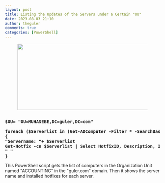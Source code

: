 ```yaml
---
layout: post
title: Listing the Updates of the Servers under a Certain "OU"
date: 2023-08-03 21:10
author: theguler
comments: true
categories: [PowerShell]
---
```

<!-- wp:image {"id":2148,"width":461,"height":215,"sizeSlug":"large","linkDestination":"none"} -->
<figure class="wp-block-image size-large is-resized"><img src="https://farukguler.com/assets/post_images/powershell-as-admin.webp?w=1024" alt="" class="wp-image-2148" style="width:461px;height:215px" width="461" height="215" /></figure>
<!-- /wp:image -->

<!-- wp:preformatted -->
<pre class="wp-block-preformatted"><strong>
$OU= "OU=MUHASEBE,DC=guler,DC=com"

foreach ($Serverlist in (Get-ADComputer -Filter * -SearchBase $OU | select name).Name)
{
"Servername: "+ $Serverlist
Get-Hotfix -cn $Serverlist | Select HotfixID, Description, InstalledOn, ServicePackLevel
" "
}</strong></pre>
<!-- /wp:preformatted -->

<!-- wp:paragraph -->
<p>This PowerShell script gets the list of computers in the Organization Unit named "ACCOUNTING" in the "guler.com" domain. Then it shows the server name and installed hotfixes for each server.</p>
<!-- /wp:paragraph -->
